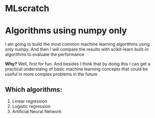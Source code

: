 # MLscratch

# Algorithms using numpy only

I am going to build the most common machine learning algorithms using only numpy. And then I will compare the results with scikit-learn built-in algorithms to evaluate the performance

**Why?** Well, first for fun. And besides I think that by doing this I can get a practical understaing of basic machine learning concepts that could be useful in more complex problems in the future

## Which algorithms:
1. Linear regression
2. Logistic regression
3. Artificial Neural Network